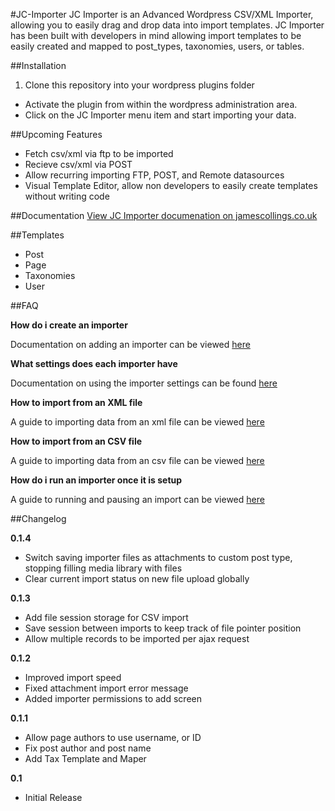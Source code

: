 #JC-Importer
JC Importer is an Advanced Wordpress CSV/XML Importer, allowing you to easily drag and drop data into import templates. JC Importer has been built with developers in mind allowing import templates to be easily created and mapped to post_types, taxonomies, users, or tables.

##Installation
1. Clone this repository into your wordpress plugins folder
* Activate the plugin from within the wordpress administration area.
* Click on the JC Importer menu item and start importing your data.

##Upcoming Features
* Fetch csv/xml via ftp to be imported
* Recieve csv/xml via POST
* Allow recurring importing FTP, POST, and Remote datasources
* Visual Template Editor, allow non developers to easily create templates without writing code

##Documentation
[View JC Importer documenation on jamescollings.co.uk](http://jamescollings.co.uk/docs/v1/jc-importer/)

##Templates
* Post
* Page
* Taxonomies
* User

##FAQ

**How do i create an importer**

Documentation on adding an importer can be viewed [here](http://jamescollings.co.uk/docs/v1/jc-importer/getting-started/adding-an-importer/)

**What settings does each importer have**

Documentation on using the importer settings can be found [here](http://jamescollings.co.uk/docs/v1/jc-importer/getting-started/importer-settings/)

**How to import from an XML file**

A guide to importing data from an xml file can be viewed [here](http://jamescollings.co.uk/docs/v1/jc-importer/getting-started/importing-from-an-xml-file/)

**How to import from an CSV file**

A guide to importing data from an csv file can be viewed [here](http://jamescollings.co.uk/docs/v1/jc-importer/getting-started/importing-from-a-csv-file/)

**How do i run an importer once it is setup**

A guide to running and pausing an import can be viewed [here](http://jamescollings.co.uk/docs/v1/jc-importer/getting-started/running-an-import/)

##Changelog

**0.1.4**

* Switch saving importer files as attachments to custom post type, stopping filling media library with files
* Clear current import status on new file upload globally

**0.1.3**

* Add file session storage for CSV import
* Save session between imports to keep track of file pointer position
* Allow multiple records to be imported per ajax request

**0.1.2**

* Improved import speed
* Fixed attachment import error message
* Added importer permissions to add screen

**0.1.1**

* Allow page authors to use username, or ID
* Fix post author and post name
* Add Tax Template and Maper

**0.1** 

* Initial Release